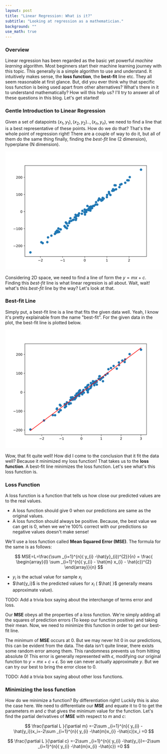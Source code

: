 ```yaml
---
layout: post
title: "Linear Regression: What is it?"
subtitle: "Looking at regression as a mathematician."
background: ""
use_math: true
---
```


### Overview

Linear regression has been regarded as the basic yet powerful _machine learning_ algorithm. Most beginners start their machine learning journey with this topic. This generally is a simple algorithm to use and understand. It intuitively makes sense, the **loss function**, the **best-fit** line etc. They all seem reasonable at first glance. But, did you ever think why that specific loss function is being used apart from other alternatives? What's there in it to understand mathematically? How will this help us? I'll try to answer all of these questions in this blog. Let's get started!

### Gentle Introduction to Linear Regression

Given a set of datapoints $(x_1, y_1), (x_2, y_2).., (x_n, y_n)$, we need to find a line that is a best representative of these points. How do we do that? That's the whole point of regression right! There are a couple of way to do it, but all of them do the same thing finally, finding the _best-fit_ line (2 dimension), hyperplane (N dimension).

![Datapoint Image](/img/posts/linear-regression/generated_data.svg)

Considering 2D space, we need to find a line of form the $y=mx+c$. Finding this _best-fit_ line is what linear regresion is all about. Wait, wait! what's this _best-fit_ line by the way? Let's look at that.

### Best-fit Line

Simply put, a best-fit line is a line that fits the given data well. Yeah, I know it's pretty explainable from the name "best-fit". For the given data in the plot, the best-fit line is plotted below.

![Best Fit Line](/img/posts/linear-regression/generated_best_fit.svg)

Wow, that fit quite well! How did I come to the conclusion that it fit the data well? Because it minimized my loss function! That takes us to the **loss function**. A best-fit line minimizes the loss function. Let's see what's this loss function is.

### Loss Function

A loss function is a function that tells us how close our predicted values are to the real values.

- A loss function should give 0 when our predictions are same as the original values.
- A loss function should always be positive. Because, the best value we can get is 0, when we we're 100% correct with our predictions so negative values doesn't make sense!

We'll use a loss function called **Mean Squared Error (MSE)**. The formula for the same is as follows:

$$
MSE=L=\frac{\sum _{i=1}^{n}( y_{i} -\hat{y}_{i})^{2}}{n} = \frac{ \begin{array}{l}
\sum _{i=1}^{n}( y_{i}  - \hat{m} x_{i}  - \hat{c})^{2}
\end{array}}{n}
$$

- $y_i$ is the actual value for sample $x_i$
- $\hat{y_i}$ is the predicted values for $x_i$ ( $\hat{ }$ generally means approximate value).

TODO: Add a trivia box saying about the interchange of terms error and loss.

Our **MSE** obeys all the properties of a loss function. We're simply adding all the squares of prediction errors (To keep our function positive) and taking their mean. Now, we need to minimize this function in order to get our best-fit line.

The minimum of **MSE** occurs at 0. But we may never hit 0 in our predictions, this can be evident from the data. The data isn't quite linear, there exists some random error among them. This randomness prevents us from hitting absolute 0! This error is generally represented with $\epsilon$, modifying our original function to $y=mx+c+\epsilon$. So we can never actually approximate $y$. But we can try our best to bring the error close to 0.

TODO: Add a trivia box saying about other loss functions.

### Minimizing the loss function

How do we minimize a function? By differentiation right! Luckily this is also the case here. We need to differentiate our **MSE** and equate it to 0 to get the parameters $m$ and $c$ that gives the minimum value for the function.
Let's find the partial derivatives of **MSE** with respect to $m$ and $c$:

$$
\frac{\partial L }{\partial m} =-2\sum _{i=1}^{n}( y_{i} -\hat{y_i})x_i=-2\sum _{i=1}^{n}( y_{i} -\hat{m}x_{i} -\hat{c})x_i =0
$$

$$
\frac{\partial L }{\partial c} =-2\sum _{i=1}^{n}( y_{i} -\hat{y_i})=-2\sum _{i=1}^{n}( y_{i} -\hat{m}x_{i} -\hat{c}) =0
$$
